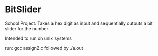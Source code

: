 # BitSlider
School Project:
Takes a hex digit as input and sequentially outputs a bit slider for the number

Intended to run on unix systems

run: gcc assign2.c followed by ./a.out

